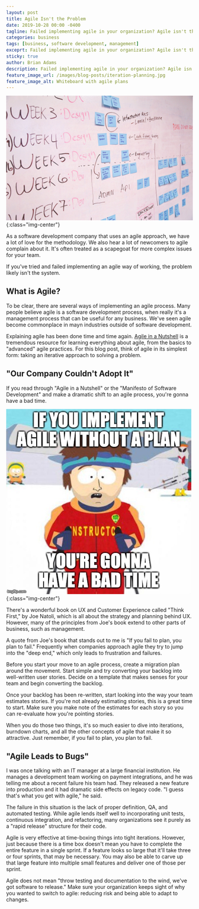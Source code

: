 ```yaml
---
layout: post
title: Agile Isn't the Problem
date: 2019-10-28 00:00 -0400
tagline: Failed implementing agile in your organization? Agile isn't the problem.
categories: business
tags: [business, software development, management]
exceprt: Failed implementing agile in your organization? Agile isn't the problem.
sticky: true
author: Brian Adams
description: Failed implementing agile in your organization? Agile isn't the problem.
feature_image_url: /images/blog-posts/iteration-planning.jpg
feature_image_alt: Whiteboard with agile plans
---
```


![Whiteboard with agile plans](/images/blog-posts/iteration-planning.jpg){:class="img-center"}


As a software development company that uses an agile approach, we have a lot of love for the methodology. We also hear a lot of newcomers to agile complain about it. It's often treated as a scapegoat for more complex issues for your team.

If you've tried and failed implementing an agile way of working, the problem likely isn't the system. 

## What is Agile?

To be clear, there are several ways of implementing an agile process. Many people believe agile is a software development process, when really it's a management process that can be useful for any business. We've seen agile become commonplace in mayn industries outside of software development.

Explaining agile has been done time and time again. [Agile in a Nutshell](http://www.agilenutshell.com) is a tremendous resource for learning everything about agile, from the basics to "advanced" agile practices. For this blog post, think of agile in its simplest form: taking an iterative approach to solving a problem.

## "Our Company Couldn't Adopt It"

If you read through "Agile in a Nutshell" or the "Manifesto of Software Development" and make a dramatic shift to an agile process, you're gonna have a bad time.

![](/images/blog-posts/bad-time.jpg){:class="img-center"}

There's a wonderful book on UX and Customer Experience called "Think First," by Joe Natoli, which is all about the strategy and planning behind UX. However, many of the principles from Joe's book extend to other parts of business, such as management.

A quote from Joe's book that stands out to me is "If you fail to plan, you plan to fail." Frequently when companies approach agile they try to jump into the "deep end," which only leads to frustration and failures.

Before you start your move to an agile process, create a migration plan around the movement. Start simple and try converting your backlog into well-written user stories. Decide on a template that makes senses for your team and begin converting the backlog. 

Once your backlog has been re-written, start looking into the way your team estimates stories. If you're not already estimating stories, this is a great time to start. Make sure you make note of the estimates for each story so you can re-evaluate how you're pointing stories.

When you do those two things, it's so much easier to dive into iterations, burndown charts, and all the other concepts of agile that make it so attractive. Just remember, if you fail to plan, you plan to fail.

## "Agile Leads to Bugs"

I was once talking with an IT manager at a large financial institution. He manages a development team working on payment integrations, and he was telling me about a recent failure his team had. They released a new feature into production and it had dramatic side effects on legacy code. "I guess that's what you get with agile," he said.

The failure in this situation is the lack of proper definition, QA, and automated testing. While agile lends itself well to incorporating unit tests, continuous integration, and refactoring, many organizations see it purely as a "rapid release" structure for their code. 

Agile is very effective at time-boxing things into tight iterations. However, just because there is a time box doesn't mean you have to complete the entire feature in a single sprint. If a feature looks so large that it'll take three or four sprints, that may be necessary. You may also be able to carve up that large feature into multiple small features and deliver one of those per sprint.

Agile does not mean "throw testing and documentation to the wind, we've got software to release." Make sure your organization keeps sight of why you wanted to switch to agile: reducing risk and being able to adapt to changes.

